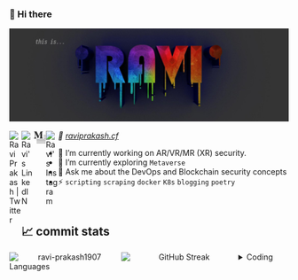 ### 👋 Hi there 
![header image](assets/banner.jpeg)

<a href="https://twitter.com/73MP0R4L">
  <img align="left" alt="Ravi Prakash | Twitter" width="22px" src="https://raw.githubusercontent.com/peterthehan/peterthehan/master/assets/twitter.svg" />
</a>
<a href="https://www.linkedin.com/in/ravi-prakash1907/">
  <img align="left" alt="Ravi's LinkedIN" width="22px" src="https://raw.githubusercontent.com/peterthehan/peterthehan/master/assets/linkedin.svg" />
</a>
<a href="https://ravi-prakash1907.medium.com/">
  <img align="left" alt="Ravi's Medium" width="22px" src="./assets/medium.png" />
</a>
<a href="https://www.instagram.com/ravi_prakash1907/">
  <img align="left" alt="Ravi's Instagram" width="22px" src="https://camo.githubusercontent.com/c9dacf0f25a1489fdbc6c0d2b41cda58b77fa210a13a886d6f99e027adfbd358/68747470733a2f2f6564656e742e6769746875622e696f2f537570657254696e7949636f6e732f696d616765732f7376672f696e7374616772616d2e737667" />
</a>

<!--
![](https://visitor-badge.glitch.me/badge?page_id=ravi-prakash1907.ravi-prakash1907)  
-->

_🔗 [raviprakash.cf](https://raviprakash.cf/)_
<!--
**ravi-prakash1907/ravi-prakash1907**
-->

- 🌱 I’m currently working on AR/VR/MR (XR) security.
- 🔭 I’m currently exploring `Metaverse`  <!-- 👯 I’m looking to collaborate on short term `Data Analysis` projects-->
- 💬 Ask me about the DevOps and Blockchain security concepts
- ⚡ `scripting` `scraping` `docker` `K8s` `blogging` `poetry`  

<br />


## 📈 commit stats  

<div align="center">
  <img src="https://github-readme-stats.vercel.app/api?username=ravi-prakash1907&show_icons=true&theme=gotham" style="width:40%; float:left; margin:0, 10%, 0, 0" alt="ravi-prakash1907" />
  
  <img src="https://streak-stats.demolab.com?user=ravi-prakash1907&theme=dark&background=0C1014" alt="GitHub Streak" style="width:42%; float:left; margin:0, 10%, 0, 0" alt="ravi-prakash1907" />
</div>

<details>  
  <summary>
    Coding Languages
  </summary>    
  <p align="center"> <img src="https://github-readme-stats.vercel.app/api/top-langs?username=ravi-prakash1907&show_icons=true&hide=jupyter%20notebook,html&layout=compact&langs_count=10&theme=gotham" alt="ravi-prakash1907" /> </p>
</details>
